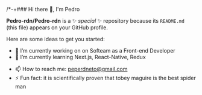 /*-+### Hi there 👋, I'm Pedro

**Pedro-rdn/Pedro-rdn** is a ✨ _special_ ✨ repository because its `README.md` (this file) appears on your GitHub profile.

Here are some ideas to get you started:

- 🔭 I’m currently working on on Softeam as a Front-end Developer
- 🌱 I’m currently learning Next.js, React-Native, Redux
<!-- - 👯 I’m looking to collaborate on ...
- 🤔 I’m looking for help with ...
- 💬 Ask me about ...  -->
- 📫 How to reach me: peperdneto@gmail.com
- ⚡ Fun fact: it is scientifically proven that tobey maguire is the best spider man

